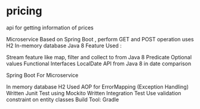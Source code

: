 # pricing
api for getting information of prices

Microservice Based on Spring Boot , perform GET and POST operation uses H2 In-memory database
Java 8 Feature Used : 

Stream feature like map, filter and collect to from Java 8
Predicate
Optional values
Functional Interfaces
LocalDate API from Java 8 in date comparison


Spring Boot For Microservice

In memory database H2
Used AOP for ErrorMapping (Exception Handling)
Written Junit Test using Mockito 
Written Integration Test
Use validation constraint on entity classes
Build Tool: Gradle 
